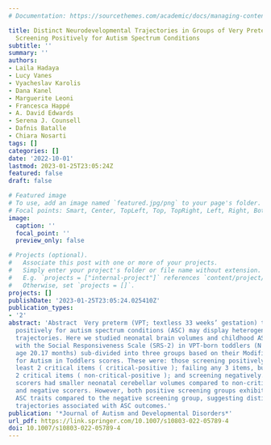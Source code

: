 ```yaml
---
# Documentation: https://sourcethemes.com/academic/docs/managing-content/

title: Distinct Neurodevelopmental Trajectories in Groups of Very Preterm Children
  Screening Positively for Autism Spectrum Conditions
subtitle: ''
summary: ''
authors:
- Laila Hadaya
- Lucy Vanes
- Vyacheslav Karolis
- Dana Kanel
- Marguerite Leoni
- Francesca Happé
- A. David Edwards
- Serena J. Counsell
- Dafnis Batalle
- Chiara Nosarti
tags: []
categories: []
date: '2022-10-01'
lastmod: 2023-01-25T23:05:24Z
featured: false
draft: false

# Featured image
# To use, add an image named `featured.jpg/png` to your page's folder.
# Focal points: Smart, Center, TopLeft, Top, TopRight, Left, Right, BottomLeft, Bottom, BottomRight.
image:
  caption: ''
  focal_point: ''
  preview_only: false

# Projects (optional).
#   Associate this post with one or more of your projects.
#   Simply enter your project's folder or file name without extension.
#   E.g. `projects = ["internal-project"]` references `content/project/deep-learning/index.md`.
#   Otherwise, set `projects = []`.
projects: []
publishDate: '2023-01-25T23:05:24.025410Z'
publication_types:
- '2'
abstract: 'Abstract  Very preterm (VPT; textless 33 weeks’ gestation) toddlers screening
  positively for autism spectrum conditions (ASC) may display heterogenous neurodevelopmental
  trajectories. Here we studied neonatal brain volumes and childhood ASC traits evaluated
  with the Social Responsiveness Scale (SRS-2) in VPT-born toddlers (N = 371; median
  age 20.17 months) sub-divided into three groups based on their Modified-Checklist
  for Autism in Toddlers scores. These were: those screening positively failing at
  least 2 critical items ( critical-positive ); failing any 3 items, but less than
  2 critical items ( non-critical-positive ); and screening negatively. Critical-positive
  scorers had smaller neonatal cerebellar volumes compared to non-critical-positive
  and negative scorers. However, both positive screening groups exhibited higher childhood
  ASC traits compared to the negative screening group, suggesting distinct aetiological
  trajectories associated with ASC outcomes.'
publication: '*Journal of Autism and Developmental Disorders*'
url_pdf: https://link.springer.com/10.1007/s10803-022-05789-4
doi: 10.1007/s10803-022-05789-4
---
```

